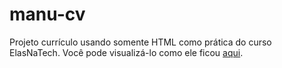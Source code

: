 # manu-cv
Projeto currículo usando somente HTML como prática do curso ElasNaTech. Você pode visualizá-lo como ele ficou [aqui]([https://anamanuellar.github.io/manu-cv/]).
